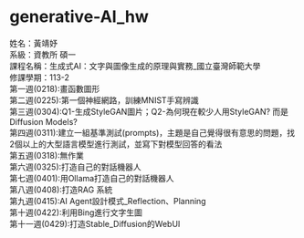 # generative-AI_hw
姓名：黃靖妤  
系級：資教所 碩一  
課程名稱：生成式AI：文字與圖像生成的原理與實務_國立臺灣師範大學  
修課學期：113-2  
第一週(0218):畫函數圖形  
第二週(0225):第一個神經網路，訓練MNIST手寫辨識  
第三週(0304):Q1-生成StyleGAN圖片；Q2-為何現在較少人用StyleGAN? 而是Diffusion Models?  
第四週(0311):建立一組基準測試(prompts)，主題是自己覺得很有意思的問題，找2個以上的大型語言模型進行測試，並寫下對模型回答的看法  
第五週(0318):無作業  
第六週(0325):打造自己的對話機器人  
第七週(0401):用Ollama打造自己的對話機器人  
第八週(0408):打造RAG 系統  
第九週(0415):AI Agent設計模式_Reflection、Planning  
第十週(0422):利用Bing進行文字生圖  
第十一週(0429):打造Stable_Diffusion的WebUI
